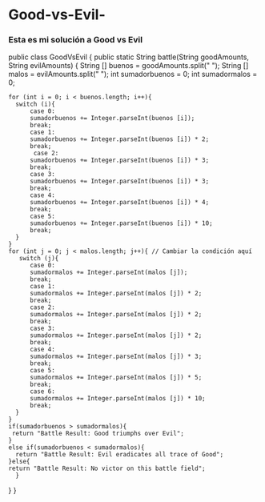 # Good-vs-Evil-

### Esta es mi solución a Good vs Evil 


public class GoodVsEvil {
  public static String battle(String goodAmounts, String evilAmounts) {
    String [] buenos = goodAmounts.split(" ");
    String [] malos = evilAmounts.split(" ");
    int sumadorbuenos = 0;
    int sumadormalos = 0;
    
    for (int i = 0; i < buenos.length; i++){
      switch (i){
          case 0:
          sumadorbuenos += Integer.parseInt(buenos [i]);
          break;
          case 1:
          sumadorbuenos += Integer.parseInt(buenos [i]) * 2;
          break;
           case 2:
          sumadorbuenos += Integer.parseInt(buenos [i]) * 3;
          break;
          case 3:
          sumadorbuenos += Integer.parseInt(buenos [i]) * 3;
          break;
          case 4: 
          sumadorbuenos += Integer.parseInt(buenos [i]) * 4;
          break;
          case 5:
          sumadorbuenos += Integer.parseInt(buenos [i]) * 10;
          break;          
      }
    }
    for (int j = 0; j < malos.length; j++){ // Cambiar la condición aquí
       switch (j){
          case 0:
          sumadormalos += Integer.parseInt(malos [j]);
          break;
          case 1:
          sumadormalos += Integer.parseInt(malos [j]) * 2;
          break;
          case 2:
          sumadormalos += Integer.parseInt(malos [j]) * 2;
          break;
          case 3:
          sumadormalos += Integer.parseInt(malos [j]) * 2;
          break;
          case 4:
          sumadormalos += Integer.parseInt(malos [j]) * 3;
          break;
          case 5:
          sumadormalos += Integer.parseInt(malos [j]) * 5;
          break;
          case 6:
          sumadormalos += Integer.parseInt(malos [j]) * 10;
          break;
      }
    }
    if(sumadorbuenos > sumadormalos){
     return "Battle Result: Good triumphs over Evil";
    }
    else if(sumadorbuenos < sumadormalos){
      return "Battle Result: Evil eradicates all trace of Good";
    }else{
    return "Battle Result: No victor on this battle field";
      }
  }
}
